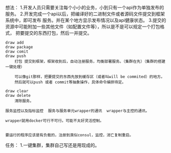 想法：
	1.开发人员只需要关注每个小小的业务，小到只有一个api作为单独发布的服务。
	2.开发完成一个api以后，把编译好的二进制文件或者源码文件提交到框架系统中，即可发布
	服务。并在某个地方显示发布情况以及api健康状态。
	3.提交的资源中可能附加一些其他文件（如配置文件等），所以是不是可以规定一个打包格式，
	把要提交的东西打包，然后一并提交。
	
	
	draw add 
	draw package
	draw comit 
	draw push
		打包 提交到框架，框架收到后，自动注册服务，均衡部署服务。（集群在先）（集群的搭建一键处理）
		
		可以像git那样，把要提交的东西先放到缓存区（或者叫will be commited）的地方。
		然后就可以push 或者 commit等抽象操作，具体命令编排待定。
	
	draw clear
	draw delete
		清除服务。
	
	服务监控以及指标监控  服务与服务单元wrapper的通讯  wrapper与主控的通讯。
	
	wrapper就用docker可行不可行。可能不太好灵活控制。
	
	
	要运行的程序应该是有负载的，注册到类似consul，监控，消亡复制重启。
	
任务：
	1.一键集群，集群自己写还是用现成的。
	
	
